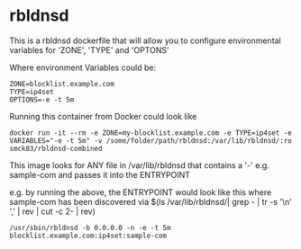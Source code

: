 # rbldnsd
This is a rbldnsd dockerfile that will allow you to configure environmental variables for 'ZONE', 'TYPE' and 'OPTONS'

Where environment Variables could be:
```
ZONE=blocklist.example.com
TYPE=ip4set
OPTIONS=-e -t 5m
```
Running this container from Docker could look like

````
docker run -it --rm -e ZONE=my-blocklist.example.com -e TYPE=ip4set -e VARIABLES="-e -t 5m" -v /some/folder/path/rbldnsd:/var/lib/rbldnsd/:ro smck83/rbldnsd-combined
````
This image looks for ANY file in /var/lib/rbldnsd that contains a '-' e.g. sample-com and passes it into the ENTRYPOINT

e.g. by running the above, the ENTRYPOINT would look like this where sample-com has been discovered via $(ls /var/lib/rbldnsd/| grep - | tr -s '\n' ',' | rev | cut -c 2- | rev)
````
/usr/sbin/rbldnsd -b 0.0.0.0 -n -e -t 5m blocklist.example.com:ip4set:sample-com
````
